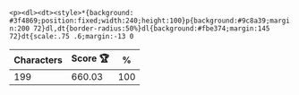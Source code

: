 `<p><dl><dt><style>*{background: #3f4869;position:fixed;width:240;height:100}p{background:#9c8a39;margin:200 72}dl,dt{border-radius:50%}dl{background:#fbe374;margin:145 72}dt{scale:.75 .6;margin:-13 0`

| Characters | Score 🏆 | %   |
| ---------- | -------- | --- |
| 199        | 660.03   | 100 |

